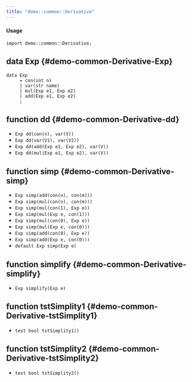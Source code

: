 ```yaml
---
title: "demo::common::Derivative"
---
```


#### Usage

`import demo::common::Derivative;`


## data Exp {#demo-common-Derivative-Exp}

```rascal
data Exp  
     = con(int n)
     | var(str name)
     | mul(Exp e1, Exp e2)
     | add(Exp e1, Exp e2)
     ;
```

## function dd {#demo-common-Derivative-dd}

* ``Exp dd(con(n), var(V))``
* ``Exp dd(var(V1), var(V2))``
* ``Exp dd(add(Exp e1, Exp e2), var(V))``
* ``Exp dd(mul(Exp e1, Exp e2), var(V))``

## function simp {#demo-common-Derivative-simp}

* ``Exp simp(add(con(n), con(m)))``
* ``Exp simp(mul(con(n), con(m)))``
* ``Exp simp(mul(con(1), Exp e))``
* ``Exp simp(mul(Exp e, con(1)))``
* ``Exp simp(mul(con(0), Exp e))``
* ``Exp simp(mul(Exp e, con(0)))``
* ``Exp simp(add(con(0), Exp e))``
* ``Exp simp(add(Exp e, con(0)))``
* ``default Exp simp(Exp e)``

## function simplify {#demo-common-Derivative-simplify}

* ``Exp simplify(Exp e)``

## function tstSimplity1 {#demo-common-Derivative-tstSimplity1}

* ``test bool tstSimplity1()``

## function tstSimplity2 {#demo-common-Derivative-tstSimplity2}

* ``test bool tstSimplity2()``

